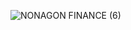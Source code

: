 
![NONAGON FINANCE (6)](https://user-images.githubusercontent.com/19872990/210173328-cc8f4c84-f018-40f3-89fb-27c6824acfbe.gif)
